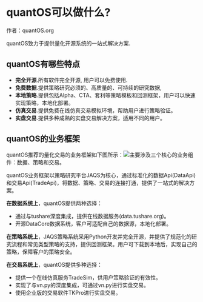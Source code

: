 # quantOS可以做什么?

作者：quantOS.org

quantOS致力于提供量化开源系统的一站式解决方案.

## quantOS有哪些特点

*  **完全开源**.所有软件完全开源, 用户可以免费使用.
*  **免费数据**.提供策略研究必须的、高质量的、可持续的研究数据,
*  **本地策略**.提供包括Alpha、CTA、套利等策略模板和回测框架，用户可以快速实现策略，本地化部署。
*  **仿真交易**.提供免费在线仿真交易模拟环境，帮助用户进行策略验证。
*  **实盘交易**.提供多种成熟的实盘交易解决方案，适用不同的用户。

## quantOS的业务框架

quantOS推荐的量化交易的业务框架如下图所示：![](https://github.com/quantOS-org/quantOSUserGuide/blob/master/assets/framework.png?raw=true)主要涉及三个核心的业务组件：数据、策略和交易。

quantOS业务框架以策略研究平台JAQS为核心，通过标准化的数据Api(DataApi)和交易Api(TradeApi)，将数据、策略、交易的连接打通，提供了一站式的解决方案。

**在数据系统上**，quantOS提供两种选择：

* 通过与tushare深度集成，提供在线数据服务(data.tushare.org)。
* 开源DataCore数据系统，客户可适配自己的数据源，本地化部署。

**在策略系统上**，JAQS策略系统采用Python开发并完全开源，并提供了规范化的研究流程和常见类型策略的支持，提供回测框架。用户可下载到本地后，实现自己的策略，保障客户的策略安全。

**在交易系统上**，quantOS提供多种选择：

* 提供一个在线仿真服务TradeSim，供用户策略验证的有效性。
* 实现了与vn.py的深度集成，可通过vn.py进行实盘交易。
* 使用企业版的交易软件TKPro进行实盘交易。


